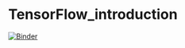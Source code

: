 # TensorFlow_introduction


[![Binder](http://mybinder.org/badge.svg)](http://mybinder.org/repo/cbonnett/TensorFlow_introduction)
